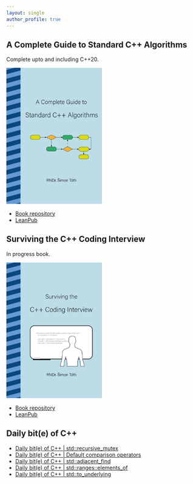 ```yaml
---
layout: single
author_profile: true
---
```


## A Complete Guide to Standard C++ Algorithms

Complete upto and including C++20.

[<img src="assets/images/book_algorithms_cover.png" width="50%">](https://leanpub.com/cpp-algorithms-guide)

- [Book repository](https://github.com/HappyCerberus/book-cpp-algorithms)
- [LeanPub](https://leanpub.com/cpp-algorithms-guide)

## Surviving the C++ Coding Interview

In progress book.

[<img src="assets/images/book_coding_interview_cover.png" width="50%">](https://leanpub.com/cpp-coding-interview)

- [Book repository](https://leanpub.com/cpp-coding-interview)
- [LeanPub](https://leanpub.com/cpp-coding-interview)

## Daily bit(e) of C++

<ul>
<!-- SUBSTACK:START --><li><a href="https://medium.com/@simontoth/daily-bit-e-of-c-std-recursive-mutex-9ec220f79661?source=rss-1e1de1006a93------2">Daily bit&lpar;e&rpar; of C++ | std::recursive_mutex</a></li><li><a href="https://medium.com/@simontoth/daily-bit-e-of-c-default-comparison-operators-01235abc39a9?source=rss-1e1de1006a93------2">Daily bit&lpar;e&rpar; of C++ | Default comparison operators</a></li><li><a href="https://medium.com/@simontoth/daily-bit-e-of-c-std-adjacent-find-a000141f2b7d?source=rss-1e1de1006a93------2">Daily bit&lpar;e&rpar; of C++ | std::adjacent_find</a></li><li><a href="https://medium.com/@simontoth/daily-bit-e-of-c-std-ranges-elements-of-c6ddec29ccda?source=rss-1e1de1006a93------2">Daily bit&lpar;e&rpar; of C++ | std::ranges::elements_of</a></li><li><a href="https://medium.com/@simontoth/daily-bit-e-of-c-std-to-underlying-17aadfe282ba?source=rss-1e1de1006a93------2">Daily bit&lpar;e&rpar; of C++ | std::to_underlying</a></li><!-- SUBSTACK:END -->
</ul>